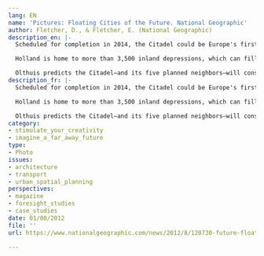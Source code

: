 ```yaml
---
lang: EN
name: 'Pictures: Floating Cities of the Future. National Geographic'
author: Fletcher, D., & Fletcher, E. (National Geographic)
description_en: |-
  Scheduled for completion in 2014, the Citadel could be Europe's first floating apartment building, according to architect Koen Olthuis of Waterstudio.NL. The 60-unit complex is to be built in the Dutch city of Westland, near The Hague, and is meant to protect people from flooding in a country that sits, to a large degree, below sea level.

  Holland is home to more than 3,500 inland depressions, which can fill with water when it rains, when tides come in, or as seas rise overall. These so-called polders are often drained by pumps to protect residents. Floating single-family homes are not uncommon in this soggy country, but the Citadel—to be built on a flooded polder—will be the first high-density floating residential development. The complex's floating concrete foundation will be connected to higher ground via a floating road.

  Olthuis predicts the Citadel—and its five planned neighbors—will consume 25 percent less energy over its life span than a conventional building.
description_fr: |-
  Scheduled for completion in 2014, the Citadel could be Europe's first floating apartment building, according to architect Koen Olthuis of Waterstudio.NL. The 60-unit complex is to be built in the Dutch city of Westland, near The Hague, and is meant to protect people from flooding in a country that sits, to a large degree, below sea level.

  Holland is home to more than 3,500 inland depressions, which can fill with water when it rains, when tides come in, or as seas rise overall. These so-called polders are often drained by pumps to protect residents. Floating single-family homes are not uncommon in this soggy country, but the Citadel—to be built on a flooded polder—will be the first high-density floating residential development. The complex's floating concrete foundation will be connected to higher ground via a floating road.

  Olthuis predicts the Citadel—and its five planned neighbors—will consume 25 percent less energy over its life span than a conventional building.
category:
- stimulate_your_creativity
- imagine_a_far_away_future
type:
- Photo
issues:
- architecture
- transport
- urban_spatial_planning
perspectives:
- magazine
- foresight_studies
- case_studies
date: 01/08/2012
file: ''
url: https://www.nationalgeographic.com/news/2012/8/120730-future-floating-cities-science-green-environment/#/57411.jpg

---
```

